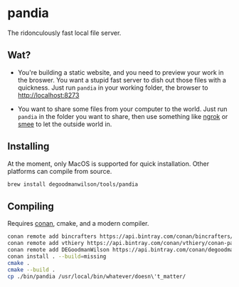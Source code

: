 # pandia

The ridonculously fast local file server.

## Wat?

- You're building a static website, and you need to preview your work in the broswer. You want a stupid fast server to dish out those files with a quickness. Just run `pandia` in your working folder, the browser to [http://localhost:8273](http://localhost:8273)

- You want to share some files from your computer to the world. Just run `pandia` in the folder you want to share, then use something like [ngrok](https://ngrok.com/) or [smee](https://smee.io/) to let the outside world in.

## Installing

At the moment, only MacOS is supported for quick installation. Other platforms can compile from source.

```bash
brew install degoodmanwilson/tools/pandia
```

## Compiling

Requires [conan](https://conan.io/), cmake, and a modern compiler.

```bash
conan remote add bincrafters https://api.bintray.com/conan/bincrafters/public-conan
conan remote add vthiery https://api.bintray.com/conan/vthiery/conan-packages
conan remote add DEGoodmanWilson https://api.bintray.com/conan/degoodmanwilson/opensource
conan install . --build=missing
cmake .
cmake --build .
cp ./bin/pandia /usr/local/bin/whatever/doesn\'t_matter/
```